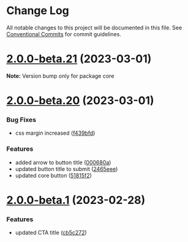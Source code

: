 # Change Log

All notable changes to this project will be documented in this file.
See [Conventional Commits](https://conventionalcommits.org) for commit guidelines.

# [2.0.0-beta.21](https://github.com/RajatShah03/lerna-monorepo/compare/v2.0.0-beta.20...v2.0.0-beta.21) (2023-03-01)

**Note:** Version bump only for package core





# [2.0.0-beta.20](https://github.com/RajatShah03/lerna-monorepo/compare/v2.0.0-beta.1...v2.0.0-beta.20) (2023-03-01)


### Bug Fixes

* css margin increased ([f439bfd](https://github.com/RajatShah03/lerna-monorepo/commit/f439bfd44389897d5ea31c5059573d151fe15d41))


### Features

* added arrow to button title ([000680a](https://github.com/RajatShah03/lerna-monorepo/commit/000680aac82ae7a269972c63ac667f9dbf1cd281))
* updated button title to submit ([2465eee](https://github.com/RajatShah03/lerna-monorepo/commit/2465eeef225a3d4c718be42d7851acd15dfcd7f3))
* updated core button ([51815f2](https://github.com/RajatShah03/lerna-monorepo/commit/51815f29b8510f54340861d83a8cd65aa8c45f99))





# [2.0.0-beta.1](https://github.com/RajatShah03/lerna-monorepo/compare/v2.0.0-beta.0...v2.0.0-beta.1) (2023-02-28)


### Features

* updated CTA title ([cb5c272](https://github.com/RajatShah03/lerna-monorepo/commit/cb5c27233e0ef8630592bc3fad1edc160f67c8f4))
